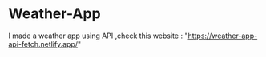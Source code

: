 # Weather-App
I made a weather app using API ,check this website : "https://weather-app-api-fetch.netlify.app/"
